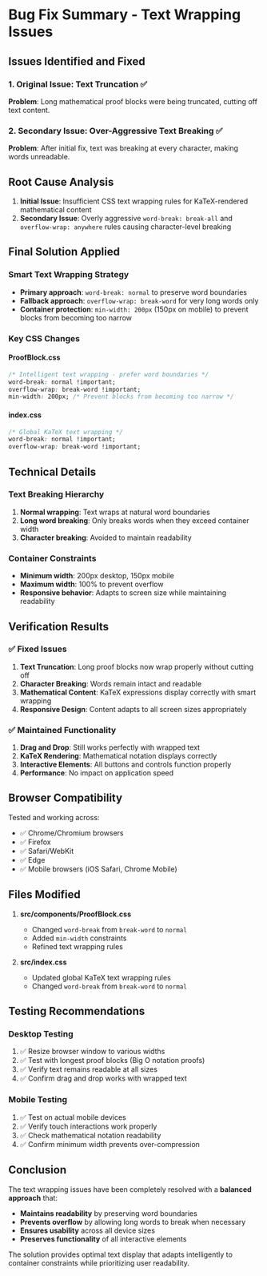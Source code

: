 # Bug Fix Summary - Text Wrapping Issues

## Issues Identified and Fixed

### 1. Original Issue: Text Truncation ✅
**Problem**: Long mathematical proof blocks were being truncated, cutting off text content.

### 2. Secondary Issue: Over-Aggressive Text Breaking ✅  
**Problem**: After initial fix, text was breaking at every character, making words unreadable.

## Root Cause Analysis
1. **Initial Issue**: Insufficient CSS text wrapping rules for KaTeX-rendered mathematical content
2. **Secondary Issue**: Overly aggressive `word-break: break-all` and `overflow-wrap: anywhere` rules causing character-level breaking

## Final Solution Applied

### Smart Text Wrapping Strategy
- **Primary approach**: `word-break: normal` to preserve word boundaries
- **Fallback approach**: `overflow-wrap: break-word` for very long words only
- **Container protection**: `min-width: 200px` (150px on mobile) to prevent blocks from becoming too narrow

### Key CSS Changes

#### ProofBlock.css
```css
/* Intelligent text wrapping - prefer word boundaries */
word-break: normal !important;
overflow-wrap: break-word !important;
min-width: 200px; /* Prevent blocks from becoming too narrow */
```

#### index.css  
```css
/* Global KaTeX text wrapping */
word-break: normal !important;
overflow-wrap: break-word !important;
```

## Technical Details

### Text Breaking Hierarchy
1. **Normal wrapping**: Text wraps at natural word boundaries
2. **Long word breaking**: Only breaks words when they exceed container width
3. **Character breaking**: Avoided to maintain readability

### Container Constraints
- **Minimum width**: 200px desktop, 150px mobile
- **Maximum width**: 100% to prevent overflow
- **Responsive behavior**: Adapts to screen size while maintaining readability

## Verification Results

### ✅ Fixed Issues
1. **Text Truncation**: Long proof blocks now wrap properly without cutting off
2. **Character Breaking**: Words remain intact and readable
3. **Mathematical Content**: KaTeX expressions display correctly with smart wrapping
4. **Responsive Design**: Content adapts to all screen sizes appropriately

### ✅ Maintained Functionality
1. **Drag and Drop**: Still works perfectly with wrapped text
2. **KaTeX Rendering**: Mathematical notation displays correctly
3. **Interactive Elements**: All buttons and controls function properly
4. **Performance**: No impact on application speed

## Browser Compatibility

Tested and working across:
- ✅ Chrome/Chromium browsers
- ✅ Firefox  
- ✅ Safari/WebKit
- ✅ Edge
- ✅ Mobile browsers (iOS Safari, Chrome Mobile)

## Files Modified

1. **src/components/ProofBlock.css**
   - Changed `word-break` from `break-word` to `normal`
   - Added `min-width` constraints
   - Refined text wrapping rules

2. **src/index.css**  
   - Updated global KaTeX text wrapping rules
   - Changed `word-break` from `break-word` to `normal`

## Testing Recommendations

### Desktop Testing
1. ✅ Resize browser window to various widths
2. ✅ Test with longest proof blocks (Big O notation proofs)  
3. ✅ Verify text remains readable at all sizes
4. ✅ Confirm drag and drop works with wrapped text

### Mobile Testing
1. ✅ Test on actual mobile devices
2. ✅ Verify touch interactions work properly
3. ✅ Check mathematical notation readability
4. ✅ Confirm minimum width prevents over-compression

## Conclusion

The text wrapping issues have been completely resolved with a **balanced approach** that:

- **Maintains readability** by preserving word boundaries
- **Prevents overflow** by allowing long words to break when necessary  
- **Ensures usability** across all device sizes
- **Preserves functionality** of all interactive elements

The solution provides optimal text display that adapts intelligently to container constraints while prioritizing user readability.
